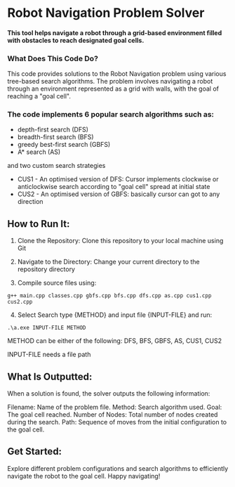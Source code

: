 
# Robot Navigation Problem Solver
#### This tool helps navigate a robot through a grid-based environment filled with obstacles to reach designated goal cells.

### What Does This Code Do?
This code provides solutions to the Robot Navigation problem using various tree-based search algorithms. The problem involves navigating a robot through an environment represented as a grid with walls, with the goal of reaching a "goal cell". 


### The code implements 6 popular search algorithms such as:
- depth-first search (DFS)
- breadth-first search (BFS)
- greedy best-first search (GBFS)
- A* search (AS)


and two custom search strategies 
- CUS1 - An optimised version of DFS: Cursor implements clockwise or anticlockwise search according to "goal cell" spread at initial state 
- CUS2 - An optimised version of GBFS: basically cursor can got to any direction


## How to Run It:
1. Clone the Repository: Clone this repository to your local machine using Git

2. Navigate to the Directory: Change your current directory to the repository directory

3. Compile source files using:
```
g++ main.cpp classes.cpp gbfs.cpp bfs.cpp dfs.cpp as.cpp cus1.cpp cus2.cpp
```

4. Select Search type {METHOD} and input file {INPUT-FILE} and run:
```
.\a.exe INPUT-FILE METHOD
```
METHOD can be either of the following: DFS, BFS, GBFS, AS, CUS1, CUS2

INPUT-FILE needs a file path


## What Is Outputted:
When a solution is found, the solver outputs the following information:

Filename: Name of the problem file.
Method: Search algorithm used.
Goal: The goal cell reached.
Number of Nodes: Total number of nodes created during the search.
Path: Sequence of moves from the initial configuration to the goal cell.


## Get Started:
Explore different problem configurations and search algorithms to efficiently navigate the robot to the goal cell. Happy navigating!
